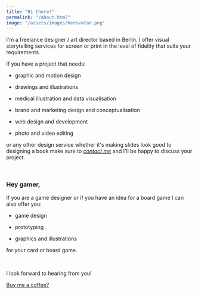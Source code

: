 ```yaml
---
title: "Hi there!"
permalink: "/about.html"
image: "/assets/images/herovatar.png"
---
```


I'm a freelance designer / art director based in Berlin. I offer visual storytelling services for screen or print in the level of fidelity that suits your requirements. 

If you have a project that needs:

- graphic and motion design

- drawings and illustrations

- medical illustration and data visualisation

- brand and marketing design and conceptualisation

- web design and development

- photo and video editing

or any other design service whether it's making slides look good to designing a book make sure to *[contact me](https://kapazoglu.info/contact.html)* and I'll be happy to discuss your project.

<br>

### Hey gamer,
If you are a game designer or if you have an idea for a board game I can also offer you:

- game design

- prototyping

- graphics and illustrations

for your card or board game.

<br>

I look forward to hearing from you!

<a target="_blank" class="btn btn-warning" href="https://www.buymeacoffee.com/kapazoglou"><i class="fa fa-coffee"></i> Buy me a coffee?</a>
